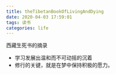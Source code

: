 ```yaml
---
title: theTibetanBookOfLivingAndDying
date: 2020-04-03 17:59:01
tags: 读书
categories: life
---
```


西藏生死书的摘录

<!--more-->

- 学习发展出温和而不可动摇的沉着
- 修行的关键，就是在梦中保持积极的愿力。